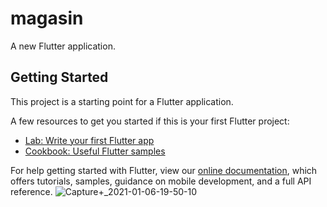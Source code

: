 # magasin

A new Flutter application.

## Getting Started

This project is a starting point for a Flutter application.

A few resources to get you started if this is your first Flutter project:

- [Lab: Write your first Flutter app](https://flutter.dev/docs/get-started/codelab)
- [Cookbook: Useful Flutter samples](https://flutter.dev/docs/cookbook)

For help getting started with Flutter, view our
[online documentation](https://flutter.dev/docs), which offers tutorials,
samples, guidance on mobile development, and a full API reference.
![Capture+_2021-01-06-19-50-10](https://user-images.githubusercontent.com/76747520/103810095-ed183f00-505a-11eb-86e4-4323767ef26e.png)
